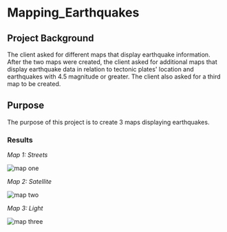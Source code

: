 # Mapping_Earthquakes
## Project Background

The client asked for different maps that display earthquake information. After the two maps were created, the client asked for additional maps that display earthquake data in relation to tectonic plates' location and earthquakes with 4.5 magnitude or greater. The client also asked for a third map to be created.

## Purpose

The purpose of this project is to create 3 maps displaying earthquakes.

### Results

*Map 1: Streets*

![map one](https://user-images.githubusercontent.com/78306719/118378725-537a1480-b59b-11eb-9301-6ee0f176aa2e.PNG)

*Map 2: Satellite*

![map two](https://user-images.githubusercontent.com/78306719/118378729-596ff580-b59b-11eb-8e76-961f36e3e227.PNG)

*Map 3: Light*

![map three](https://user-images.githubusercontent.com/78306719/118378728-570d9b80-b59b-11eb-8a33-dfb4c1b75c88.PNG)